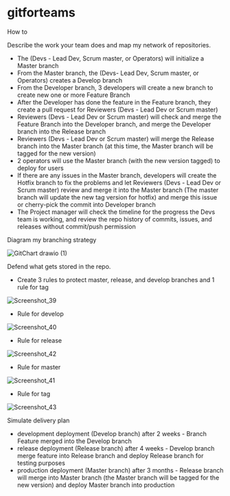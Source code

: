 # gitforteams
How to

Describe the work your team does and map my network of repositories.

+ The (Devs - Lead Dev, Scrum master, or Operators) will initialize a Master branch
+ From the Master branch, the (Devs- Lead Dev, Scrum master, or Operators) creates a Develop branch
+ From the Developer branch, 3 developers will create a new branch to create new one or more Feature Branch
+ After the Developer has done the feature in the Feature branch, they create a pull request for Reviewers (Devs - Lead Dev or Scrum master)
+ Reviewers (Devs - Lead Dev or Scrum master) will check and merge the Feature Branch into the Developer branch, and merge the Developer branch into the Release branch
+ Reviewers (Devs - Lead Dev or Scrum master) will merge the Release branch into the Master branch (at this time, the Master branch will be tagged for the new version)
+ 2 operators will use the Master branch (with the new version tagged) to deploy for users
+ If there are any issues in the Master branch, developers will create the Hotfix branch to fix the problems and let Reviewers (Devs - Lead Dev or Scrum master) review and merge it into the Master branch (The master branch will update the new tag version for hotfix) and merge this issue or cherry-pick the commit into Developer branch
+ The Project manager will check the timeline for the progress the Devs team is working, and review the repo history of commits, issues, and releases without commit/push permission


Diagram my branching strategy

![GitChart drawio (1)](https://github.com/user-attachments/assets/04f38be8-1d45-4c7e-84b7-d0e6c637687e)


Defend what gets stored in the repo.

+ Create 3 rules to protect master, release, and develop branches and 1 rule for tag

![Screenshot_39](https://github.com/user-attachments/assets/ce0f4c4e-6e3c-4d19-aacf-00fcdc089d37)

+ Rule for develop

![Screenshot_40](https://github.com/user-attachments/assets/7ac600c0-be22-497c-8b74-c18786e978d8) 


+ Rule for release

![Screenshot_42](https://github.com/user-attachments/assets/b3c0216f-11a6-4034-96fe-933122528f73)

+ Rule for master

![Screenshot_41](https://github.com/user-attachments/assets/b78d365d-0173-4896-90e4-3b3e8fa91ed9)

+ Rule for tag

![Screenshot_43](https://github.com/user-attachments/assets/35398a1d-ceff-4b62-9ebe-39f89ec73ca3)

Simulate delivery plan 

+ development deployment (Develop branch) after 2 weeks - Branch Feature merged into the Develop branch
+ release deployment (Release branch) after 4 weeks - Develop branch merge feature into Release branch  and deploy Release branch for testing purposes 
+ production deployment (Master branch) after 3 months - Release branch will merge into Master branch (the Master branch will be tagged for the new version) and deploy Master branch into production

